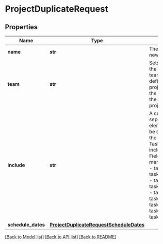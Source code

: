 # ProjectDuplicateRequest

## Properties
Name | Type | Description | Notes
------------ | ------------- | ------------- | -------------
**name** | **str** | The name of the new project. | 
**team** | **str** | Sets the team of the new project. If team is not defined, the new project will be in the same team as the the original project. | [optional] 
**include** | **str** | A comma-separated list of elements that will be duplicated to the new project. Tasks are always included. ##### Fields - forms - members - notes - task_assignee - task_attachments - task_dates - task_dependencies - task_followers - task_notes - task_projects - task_subtasks - task_tags | [optional] 
**schedule_dates** | [**ProjectDuplicateRequestScheduleDates**](ProjectDuplicateRequestScheduleDates.md) |  | [optional] 

[[Back to Model list]](../README.md#documentation-for-models) [[Back to API list]](../README.md#documentation-for-api-endpoints) [[Back to README]](../README.md)

